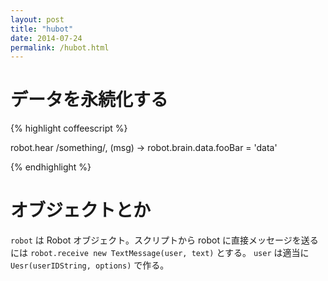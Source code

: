 ```yaml
---
layout: post
title: "hubot"
date: 2014-07-24
permalink: /hubot.html
---
```


# データを永続化する

{% highlight coffeescript %}

robot.hear /something/, (msg) ->
  robot.brain.data.fooBar = 'data'

{% endhighlight %}

# オブジェクトとか

`robot` は Robot オブジェクト。スクリプトから robot に直接メッセージを送るには `robot.receive new TextMessage(user, text)` とする。 `user` は適当に `Uesr(userIDString, options)` で作る。
